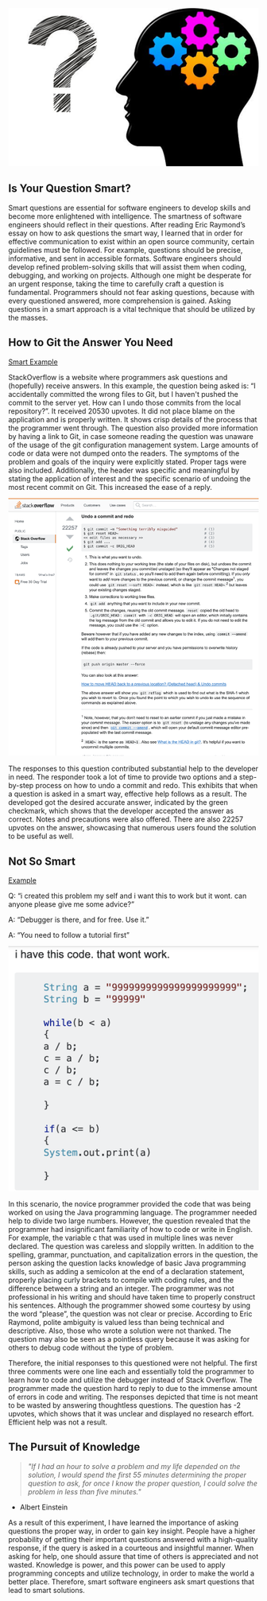 <img class="ui medium center image" src="../images/gear.jpg">

## Is Your Question Smart?
Smart questions are essential for software engineers to develop skills and become more enlightened with intelligence. The smartness of software engineers should reflect in their questions. After reading Eric Raymond’s essay on how to ask questions the smart way, I learned that in order for effective communication to exist within an open source community, certain guidelines must be followed. For example, questions should be precise, informative, and sent in accessible formats. Software engineers should develop refined problem-solving skills that will assist them when coding, debugging, and working on projects. Although one might be desperate for an urgent response, taking the time to carefully craft a question is fundamental. Programmers should not fear asking questions, because with every questioned answered, more comprehension is gained. Asking questions in a smart approach is a vital technique that should be utilized by the masses. 

## How to Git the Answer You Need

[Smart Example](https://stackoverflow.com/questions/927358/how-do-i-undo-the-most-recent-local-commits-in-git)

StackOverflow is a website where programmers ask questions and (hopefully) receive answers.
In this example, the question being asked is: “I accidentally committed the wrong files to Git, but I haven't pushed the commit to the server yet. How can I undo those commits from the local repository?”. It received 20530 upvotes. It did not place blame on the application and is properly written. It shows crisp details of the process that the programmer went through. The question also provided more information by having a link to Git, in case someone reading the question was unaware of the usage of the git configuration management system. Large amounts of code or data were not dumped onto the readers. The symptoms of the problem and goals of the inquiry were explicitly stated. Proper tags were also included. Additionally, the header was specific and meaningful by stating the application of interest and the specific scenario of undoing the most recent commit on Git. This increased the ease of a reply. 

<img class="ui right floated image" src="../images/git.png">

The responses to this question contributed substantial help to the developer in need. The responder took a lot of time to provide two options and a step-by-step process on how to undo a commit and redo. This exhibits that when a question is asked in a smart way, effective help follows as a result. The developed got the desired accurate answer, indicated by the green checkmark, which shows that the developer accepted the answer as correct. Notes and precautions were also offered. There are also 22257 upvotes on the answer, showcasing that numerous users found the solution to be useful as well. 

## Not So Smart  

[Example](https://stackoverflow.com/questions/24722329/im-new-to-programming-in-java-and-my-code-wont-work-any-tips-please)

Q: “i created this problem my self and i want this to work but it wont. can anyone please give me some advice?”

A: “Debugger is there, and for free. Use it.”

A: “You need to follow a tutorial first”

<img class="ui medium left floated image" src="../images/no.png">

In this scenario, the novice programmer provided the code that was being worked on using the Java programming language. The programmer needed help to divide two large numbers. However, the question revealed that the programmer had insignificant familiarity of how to code or write in English. For example, the variable c that was used in multiple lines was never declared. The question was careless and sloppily written. In addition to the spelling, grammar, punctuation, and capitalization errors in the question, the person asking the question lacks knowledge of basic Java programming skills, such as adding a semicolon at the end of a declaration statement, properly placing curly brackets to compile with coding rules, and the difference between a string and an integer. The programmer was not professional in his writing and should have taken time to properly construct his sentences. Although the programmer showed some courtesy by using the word “please”, the question was not clear or precise. According to Eric Raymond, polite ambiguity is valued less than being technical and descriptive. Also, those who wrote a solution were not thanked. The question may also be seen as a pointless query because it was asking for others to debug code without the type of problem. 

Therefore, the initial responses to this questioned were not helpful. The first three comments were one line each and essentially told the programmer to learn how to code and utilize the debugger instead of Stack Overflow. The programmer made the question hard to reply to due to the immense amount of errors in code and writing. The responses depicted that time is not meant to be wasted by answering thoughtless questions. The question has -2 upvotes, which shows that it was unclear and displayed no research effort. Efficient help was not a result. 

## The Pursuit of Knowledge  

>*"If I had an hour to solve a problem and my life depended on the solution, I would spend the first 55 minutes determining the proper question to ask, for once I know the proper question, I could solve the problem in less than five minutes."*
- Albert Einstein

As a result of this experiment, I have learned the importance of asking questions the proper way, in order to gain key insight. People have a higher probability of getting their important questions answered with a high-quality response, if the query is asked in a courteous and insightful manner. When asking for help, one should assure that time of others is appreciated and not wasted. Knowledge is power, and this power can be used to apply programming concepts and utilize technology, in order to make the world a better place. Therefore, smart software engineers ask smart questions that lead to smart solutions.  
